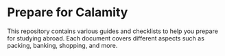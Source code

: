 # Prepare for Calamity

This repository contains various guides and checklists to help you prepare for studying abroad. Each document covers different aspects such as packing, banking, shopping, and more.
